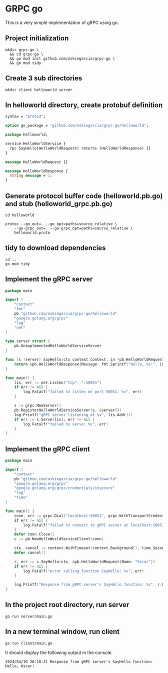 # GRPC go

This is a very simple implementation of gRPC using go.

## Project initialization
```shell
mkdir grpc-go \
  && cd grpc-go \
  && go mod init github.com/oskiegarcia/grpc-go \
  && go mod tidy
```

## Create 3 sub directories
```shell
mkdir client helloworld server
```

## In helloworld directory, create protobuf definition
```protobuf
syntax = "proto3";

option go_package = "github.com/oskiegarcia/grpc-go/helloworld";

package helloworld;

service HelloWorldService {
  rpc SayHello(HelloWorldRequest) returns (HelloWorldResponse) {}
}

message HelloWorldRequest {}

message HelloWorldResponse {
  string message = 1;
}
```

## Generate protocol buffer code (helloworld.pb.go) and stub (helloworld_grpc.pb.go)
```shell
cd helloworld
```

```shell
protoc --go_out=. --go_opt=paths=source_relative \
    --go-grpc_out=. --go-grpc_opt=paths=source_relative \
    helloworld.proto
```

## tidy to download dependencies
```shell
cd ..
go mod tidy
```

## Implement the gRPC server
```go
package main

import (
	"context"
	"fmt"
	pb "github.com/oskiegarcia/grpc-go/helloworld"
	"google.golang.org/grpc"
	"log"
	"net"
)

type server struct {
	pb.UnimplementedHelloWorldServiceServer
}

func (s *server) SayHello(ctx context.Context, in *pb.HelloWorldRequest) (*pb.HelloWorldResponse, error) {
	return &pb.HelloWorldResponse{Message: fmt.Sprintf("Hello, %s!", in.Name)}, nil
}

func main() {
	lis, err := net.Listen("tcp", ":50051")
	if err != nil {
		log.Fatalf("failed to listen on port 50051: %v", err)
	}

	s := grpc.NewServer()
	pb.RegisterHelloWorldServiceServer(s, &server{})
	log.Printf("gRPC server listening at %v", lis.Addr())
	if err := s.Serve(lis); err != nil {
		log.Fatalf("failed to serve: %v", err)
	}
}

```

## Implement the gRPC client
```go
package main

import (
	"context"
	pb "github.com/oskiegarcia/grpc-go/helloworld"
	"google.golang.org/grpc"
	"google.golang.org/grpc/credentials/insecure"
	"log"
	"time"
)

func main() {
	conn, err := grpc.Dial("localhost:50051", grpc.WithTransportCredentials(insecure.NewCredentials()))
	if err != nil {
		log.Fatalf("failed to connect to gRPC server at localhost:50051: %v", err)
	}
	defer conn.Close()
	c := pb.NewHelloWorldServiceClient(conn)

	ctx, cancel := context.WithTimeout(context.Background(), time.Second)
	defer cancel()

	r, err := c.SayHello(ctx, &pb.HelloWorldRequest{Name: "Oscar"})
	if err != nil {
		log.Fatalf("error calling function SayHello: %v", err)
	}

	log.Printf("Response from gRPC server's SayHello function: %s", r.GetMessage())
}

```


## In the project root directory, run server
```shell
go run server/main.go
```

## In a new terminal window, run client
```shell
go run client/main.go
```

It should display the following output in the console.
```shell
2024/04/10 20:18:21 Response from gRPC server's SayHello function: Hello, Oscar!
```
